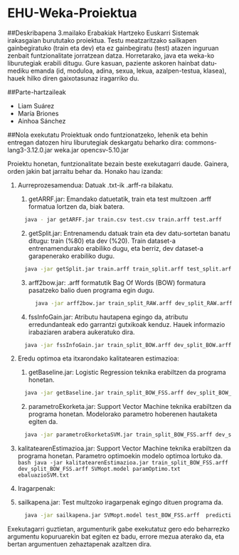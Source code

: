 # EHU-Weka-Proiektua

##Deskribapena
3.mailako Erabakiak Hartzeko Euskarri Sistemak irakasgaian burututako proiektua. Testu meatzaritzako sailkapen gainbegiratuko (train eta dev) eta ez gainbegiratu (test) atazen inguruan zenbait funtzionalitate jorratzean datza.
Horretarako, java eta weka-ko liburutegiak erabili ditugu. Gure kasuan, paziente askoren hainbat datu-mediku emanda (id, moduloa, adina, sexua, lekua, azalpen-testua, klasea), hauek hilko diren gaixotasunaz iragarriko du. 

##Parte-hartzaileak
- Liam Suárez
- María Briones
- Ainhoa Sánchez

##Nola exekutatu
Proiektuak ondo funtzionatzeko, lehenik eta behin entregan datozen hiru liburutegiak deskargatu beharko dira:
commons-lang3-3.12.0.jar
weka.jar
opencsv-5.10.jar

Proiektu honetan, funtzionalitate bezain beste exekutagarri daude. Gainera, orden jakin bat jarraitu behar da. Honako hau izanda:

1. Aurreprozesamendua: Datuak .txt-ik .arff-ra bilakatu.

   1. getARRF.jar: Emandako datuetatik, train eta test multzoen .arff formatua lortzen da, biak batera.
    ```bash
      java - jar getARFF.jar train.csv test.csv train.arff test.arff
     ```
    
   2. getSplit.jar: Entrenamendu datuak train eta dev datu-sortetan banatu ditugu: train (%80) eta dev (%20). Train dataset-a entrenamendurako erabiliko dugu, eta berriz, dev dataset-a garapenerako erabiliko dugu.
    ```bash
      java -jar getSplit.jar train.arff train_split.arff test_split.arff 
     ```

   3. arff2bow.jar: .arff formatutik Bag Of Words (BOW) formatura pasatzeko balio duen programa egin dugu.
      ```bash
        java -jar arff2bow.jar train_split_RAW.arff dev_split_RAW.arff test_RAW.arff dictionary.txt train_split_BOW.arff dev_split_BOW.arff test_BOW.arff 
      ```
      
   4. fssInfoGain.jar: Atributu hautapena egingo da, atributu erredundanteak edo garrantzi gutxikoak kenduz. Hauek informazio irabaziaren arabera aukeratuko dira.
     ```bash
       java -jar fssInfoGain.jar train_split_BOW.arff dev_split_BOW.arff test_BOW.arff train_split_BOW_FSS.arff dev_split_BOW_FSS.arff test_BOW_FSS.arff  
     ```


2. Eredu optimoa eta itxarondako kalitatearen estimazioa:
   
   1. getBaseline.jar: Logistic Regression teknika erabiltzen da programa honetan.
     ```bash
       java -jar getBaseline.jar train_split_BOW_FSS.arff dev_split_BOW_FSS.arff test_BOW_FSS.arff ebaluazioa_baseline.txt iragarpenak_baseline.txt 
     ```
   
   2. parametroEkorketa.jar: Support Vector Machine teknika erabiltzen da programa honetan. Modelorako parametro hoberenen hautaketa egiten da.
     ```bash
       java -jar parametroEkorketaSVM.jar train_split_BOW_FSS.arff dev_split_BOW_FSS.arff SVM.model paramOptimo.txt
     ```
   
  3. kalitatearenEstimazioa.jar: Support Vector Machine teknika erabiltzen da programa honetan. Parametro optimoekin modelo optimoa lortuko da.
    ```bash
      java -jar kalitatearenEstimazioa.jar train_split_BOW_FSS.arff dev_split_BOW_FSS.arff SVMopt.model paramOptimo.txt ebaluazioSVM.txt
    ```

3. Iragarpenak:
   
  5. sailkapena.jar: Test multzoko iragarpenak egingo dituen programa da.
     ```bash
       java -jar sailkapena.jar SVMopt.model test_BOW_FSS.arff  predictions.txt
     ```
     
Exekutagarri guztietan, argumenturik gabe exekutatuz gero edo beharrezko argumentu kopuruarekin bat egiten ez badu, errore mezua aterako da, eta bertan argumentuen zehaztapenak azaltzen dira.

